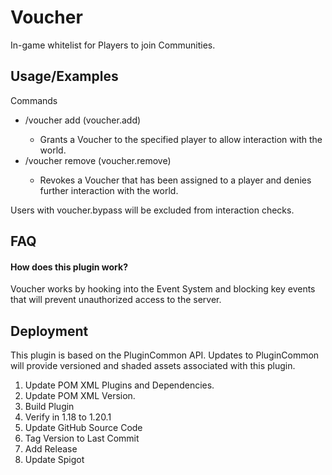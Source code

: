 
# Voucher

In-game whitelist for Players to join Communities.


## Usage/Examples

Commands
- /voucher add <player> (voucher.add)
  - Grants a Voucher to the specified player to allow interaction with the world.
- /voucher remove <player> (voucher.remove)
  - Revokes a Voucher that has been assigned to a player and denies further interaction with the world.

Users with voucher.bypass will be excluded from interaction checks.


## FAQ

#### How does this plugin work?

Voucher works by hooking into the Event System and blocking key events that will prevent unauthorized access to the server.


## Deployment

This plugin is based on the PluginCommon API. Updates to PluginCommon will provide versioned and shaded assets associated with this plugin.

1. Update POM XML Plugins and Dependencies.
2. Update POM XML Version.
3. Build Plugin
4. Verify in 1.18 to 1.20.1
5. Update GitHub Source Code
6. Tag Version to Last Commit
7. Add Release
8. Update Spigot
